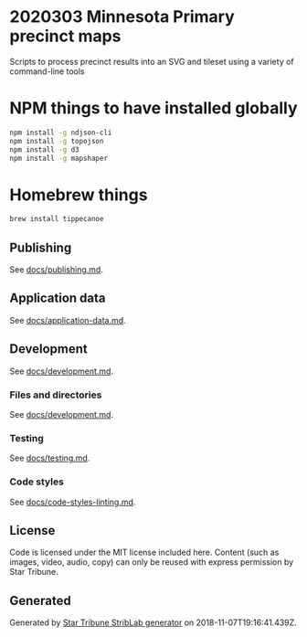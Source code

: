 # 2020303 Minnesota Primary precinct maps

Scripts to process precinct results into an SVG and tileset using a variety of command-line tools

# NPM things to have installed globally
```bash
npm install -g ndjson-cli
npm install -g topojson
npm install -g d3
npm install -g mapshaper
```

# Homebrew things
```bash
brew install tippecanoe
```

## Publishing

See [docs/publishing.md](./docs/publishing.md).

## Application data

See [docs/application-data.md](./docs/application-data.md).

## Development

See [docs/development.md](./docs/development.md).

### Files and directories

See [docs/development.md](./docs/files-directories.md).

### Testing

See [docs/testing.md](./docs/testing.md).

### Code styles

See [docs/code-styles-linting.md](./docs/code-styles-linting.md).

## License

Code is licensed under the MIT license included here. Content (such as images, video, audio, copy) can only be reused with express permission by Star Tribune.

## Generated

Generated by [Star Tribune StribLab generator](https://github.com/striblab/generator-striblab) on 2018-11-07T19:16:41.439Z.
